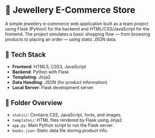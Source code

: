 # 💍 Jewellery E-Commerce Store

A simple jewellery e-commerce web application built as a team project using Flask (Python) for the backend and HTML/CSS/JavaScript for the frontend. The project simulates a basic shopping flow — from browsing products to placing an order — using static JSON data.

## 🔧 Tech Stack

- **Frontend**: HTML5, CSS3, JavaScript
- **Backend**: Python with Flask
- **Templating**: Jinja2
- **Data Handling**: JSON (for product information)
- **Local Server**: Flask development server

## 📁 Folder Overview

- `static/`: Contains CSS, JavaScript, fonts, and images.
- `templates/`: HTML files rendered by Flask using Jinja2.
- `app.py`: Main Python script to run the Flask server.
- `books.json`: Static data file storing product info.
